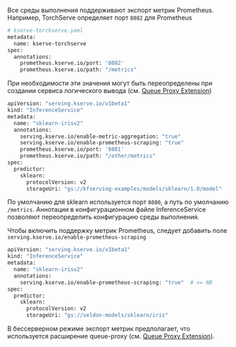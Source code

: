 Все среды выполнения поддерживают экспорт метрик Prometheus. Например, TorchServe определяет порт `8082` для Prometheus
```bash
# kserve-torchserve.yaml
metadata:
  name: kserve-torchserve
spec:
  annotations:
    prometheus.kserve.io/port: '8082'
    prometheus.kserve.io/path: "/metrics"
```

При необходимости эти значения могут быть переопределены при создании сервиса логического вывода (см. [Queue Proxy Extension](https://github.com/kserve/kserve/blob/master/qpext/README.md#configs))
```bash
apiVersion: "serving.kserve.io/v1beta1"
kind: "InferenceService"
metadata:
  name: "sklearn-irisv2"
  annotations:
    serving.kserve.io/enable-metric-aggregation: "true"
    serving.kserve.io/enable-prometheus-scraping: "true"
    prometheus.kserve.io/port: '8081'
    prometheus.kserve.io/path: "/other/metrics"
spec:
  predictor:
    sklearn:
      protocolVersion: v2
      storageUri: "gs://kfserving-examples/models/sklearn/1.0/model"
```

По умолчанию для sklearn используется порт `8080`, а путь по умолчанию `/metrics`. Аннотации в конфигурационном файле InferenceService позволяют переопределить конфигурацию среды выполнения.

Чтобы включить поддержку метрик Prometheus, следует добавить поле `serving.kserve.io/enable-prometheus-scraping`
```bash
apiVersion: "serving.kserve.io/v1beta1"
kind: "InferenceService"
metadata:
  name: "sklearn-irisv2"
  annotations:
    serving.kserve.io/enable-prometheus-scraping: "true"  # <= NB
spec:
  predictor:
    sklearn:
      protocolVersion: v2
      storageUri: "gs://seldon-models/sklearn/iris"
```
В бессерверном режиме экспорт метрик предполагает, что используется расширение queue-proxy (см. [Queue Proxy Extension](https://github.com/kserve/kserve/blob/master/qpext/README.md)).